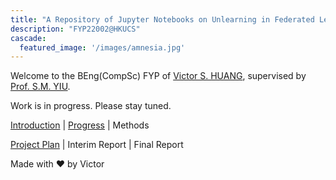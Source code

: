 ```yaml
---
title: "A Repository of Jupyter Notebooks on Unlearning in Federated Learning"
description: "FYP22002@HKUCS"
cascade:
  featured_image: '/images/amnesia.jpg'
---
```


Welcome to the BEng(CompSc) FYP of [Victor S. HUANG](https://github.com/vicw0ng-hk/), supervised by [Prof. S.M. YIU](https://www.cs.hku.hk/index.php/people/academic-staff/smyiu/). 

Work is in progress. Please stay tuned. 

[Introduction](/intro/) | [Progress](/timetable/) | Methods

[Project Plan](https://i.cs.hku.hk/~shuang/fyp-plan.pdf) | Interim Report | Final Report

Made with ❤️ by Victor
